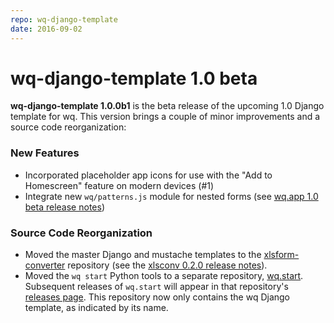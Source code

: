 ```yaml
---
repo: wq-django-template
date: 2016-09-02
---
```


# wq-django-template 1.0 beta

**wq-django-template 1.0.0b1** is the beta release of the upcoming 1.0 Django template for wq.  This version brings a couple of minor improvements and a source code reorganization:

### New Features
- Incorporated placeholder app icons for use with the "Add to Homescreen" feature on modern devices (#1)
- Integrate new `wq/patterns.js` module for nested forms (see [wq.app 1.0 beta release notes](./wq.app-1.0.0b1.md))

### Source Code Reorganization
- Moved the master Django and mustache templates to the [xlsform-converter](https://github.com/wq/xlsform-converter) repository (see the [xlsconv 0.2.0 release notes](./xlsform-converter-0.2.0.md)).
- Moved the `wq start` Python tools to a separate repository, [wq.start](https://wq.io/wq.start).  Subsequent releases of `wq.start` will appear in that repository's [releases page](https://github.com/wq/wq.start/releases).  This repository now only contains the wq Django template, as indicated by its name.
